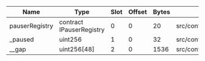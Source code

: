 | Name           | Type                     | Slot | Offset | Bytes | Contract                                        |
|----------------|--------------------------|------|--------|-------|-------------------------------------------------|
| pauserRegistry | contract IPauserRegistry | 0    | 0      | 20    | src/contracts/permissions/Pausable.sol:Pausable |
| _paused        | uint256                  | 1    | 0      | 32    | src/contracts/permissions/Pausable.sol:Pausable |
| __gap          | uint256[48]              | 2    | 0      | 1536  | src/contracts/permissions/Pausable.sol:Pausable |
